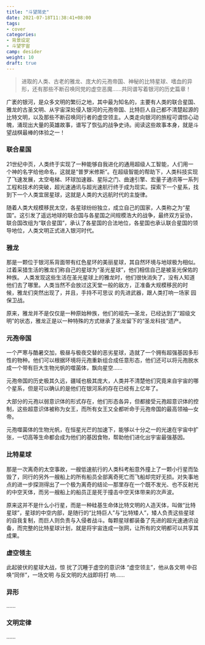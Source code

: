 ```yaml
---
title: "斗望简史"
date: 2021-07-18T11:38:41+08:00
tags: 
- cover
categories:
- 背景设定
- 斗望宇宙
camp: desider
weight: 10
draft: true
---
```


> 进取的人类、古老的雅龙、庞大的元孢帝国、神秘的比特星球、嗜血的异形，还有那些不断召唤同党的虚空恶魔……共同谱写着银河的历史篇章！

<!--more-->

广袤的银河，是众多文明的繁衍之地，其中最为知名的，主要有人类的联合星国、雅龙的古圣文明、从宇宙深处侵入银河的元孢帝国、比特巨人自己都不清楚起源的比特文明，以及那些不断召唤同行者的虚空领主。人类走向银河的旅程可谓惊心动魄，涌现出大量的英雄故事，谱写了恢弘的战争史诗。阅读这些故事本身，就是斗望战棋最棒的体验之一！

### 联合星国

21世纪中页，人类终于实现了一种能够自我进化的通用超级人工智能，人们用一个神的名字给他命名，这就是“普罗米修斯”。在超级智能的帮助下，人类科技实现了飞速发展，太空电梯、环球加速器、星际之门、曲速引擎、宏量子通讯等一系列工程和技术的突破，超光速通讯与超光速航行终于成为现实。探索下一个星系，找到下一个人类宜居星球，这就是人类的大远航时代的主旋律。

随着人类大规模移民太空，各星球纷纷独立，成立自己的国家，人类称之为“星国”。这引发了遥远地球的联合国与各星国之间规模浩大的战争，最终双方妥协，联合国改组为“联合星国”，承认了各星国的合法地位，各星国也承认联合星国的领导地位，人类文明正式进入银河时代。

### 雅龙

那是一颗位于银河系背面带有红色星环的美丽星球，其自然环境与地球极为相似。过着采猎生活的雅龙们称自己的星球为“圣光星球”，他们相信自己是被圣光保佑的种族。 人类发现这些生活在圣光星球上的雅龙时，他们很快消失了，没有人知道他们去了哪里。人类当然不会放过这天堂一般的敌方，正准备大规模移⺠的时 候，雅龙们突然出现了，并且，手持不可思议 的先进武器，跟人类打响一场家 园保卫战。

原来，雅龙并不是仅仅是一种原始种族，他们的祖先—圣龙，已经达到了“超级文明”的状态，雅龙正是以一种特殊的方式继承了圣龙留下的“圣龙科技”遗产。

### 元孢帝国

一个严寒与酷暑交加，极昼与极夜交替的恶劣星球，造就了一个拥有超强基因多形性的物种。他们可以根据环境将元孢重新组合成任意形态，他们还可以将元孢脱水成一个带有巨大生物光帆的噬菌体，飘向星空......

元孢帝国的历史极其久远，疆域也极其庞大，人类并不清楚他们究竟来自宇宙的哪个星系，但是可以确认的是他们在银河系的存在已经有上亿年了。

大部分的元孢以弱意识体的形式存在，他们形态各异，但都接受元孢超意识体的控制，这些超意识体被称为女王，而所有女王又全都听命于元孢帝国的最高领袖—女帝。

元孢噬菌体的生物光帆，在恒星光芒的加速下，能够以十分之一的光速在宇宙中扩张，一切高等生命都会成为他们的基因食物，帮助他们进化出宇宙最强基因。

### 比特星球

那是一次离奇的太空事故，一艘低速航行的人类科考船意外撞上了一颗小行星而坠毁了，同行的另外一艘船上的所有船员全部离奇死亡而飞船却完好无损。对失事地点的进一步探测得出了一个极为离奇的结论—那里存在一个既不发光、也不反射光的中空天体，而另一艘船上的船员正是死于撞击中空天体带来的次声波。

原来这并不是什么小行星，而是一种硅基生命体比特文明的人造天体，叫做“比特星球”，星球的中空内部，是随行的“比特巨人”与“比特矮人”，矮人负责这些星球的自我复制，而巨人则负责与入侵者战斗。每颗星球都装备了先进的超光速通讯设备，而完整的比特星球计划，就是将宇宙连成一张网，让所有的文明都可以共享其成果。

### 虚空领主

此起彼伏的星球大战，惊 扰了沉睡于虚空的意识体 “虚空领主”，他从各文明 中召唤“同伴”，一场文明 与反文明的大战即将打 响......

### 异形

……

### 文明定律

……

